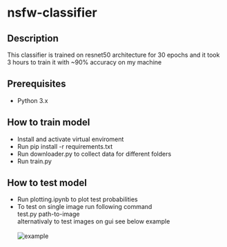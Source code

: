 # nsfw-classifier
## Description
This classifier is trained on resnet50 architecture for 30 epochs and it took 3 hours to train it 
with ~90% accuracy on my machine
## Prerequisites

- Python 3.x
## How to train model
- Install and activate virtual enviroment
- Run pip install -r requirements.txt
- Run downloader.py to collect data for different folders
- Run train.py
## How to test model
- Run plotting.ipynb to plot test probabilities
- To test on single image run following command<br>
  test.py path-to-image<br>
  alternativaly to test images on gui see below example<br><br>
![example](https://github.com/rajnivp/nsfw-classifier/blob/master/assets/classifier.gif)
